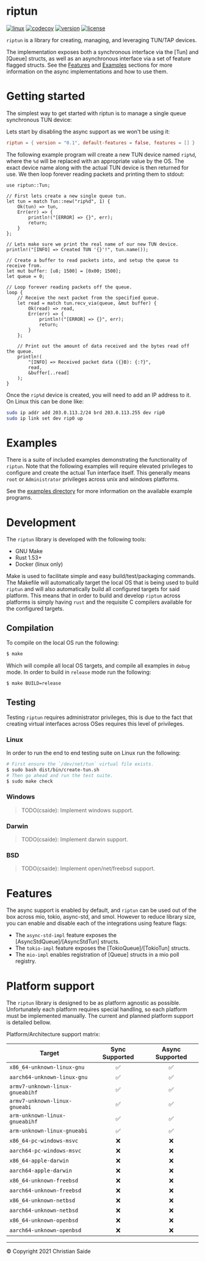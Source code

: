 # riptun
[![linux](https://github.com/csaide/riptun/actions/workflows/linux.yml/badge.svg)](https://github.com/csaide/riptun/actions/workflows/linux.yml)
[![codecov](https://codecov.io/gh/csaide/riptun/branch/develop/graph/badge.svg?token=JIJN96Q4RG)](https://codecov.io/gh/csaide/riptun)
[![version](https://img.shields.io/crates/v/riptun)](https://crates.io/crates/riptun)
[![license](https://img.shields.io/crates/l/riptun)](https://github.com/tokio-rs/tokio/blob/master/LICENSE)

`riptun` is a library for creating, managing, and leveraging TUN/TAP devices.

The implementation exposes both a synchronous interface via the [Tun] and [Queue] structs, as well as an
asynchronous interface via a set of feature flagged structs. See the [Features](#features) and [Examples](#examples)
sections for more information on the async implementations and how to use them.

# Getting started

The simplest way to get started with riptun is to manage a single queue synchronous TUN device:

Lets start by disabling the async support as we won't be using it:

```toml
riptun = { version = "0.1", default-features = false, features = [] }
```

The following example program will create a new TUN device named `rip%d`, where the `%d`
will be replaced with an appropriate value by the OS. The exact device name along with the
actual TUN device is then returned for use. We then loop forever reading packets and printing
them to stdout:

```no_run
use riptun::Tun;

// First lets create a new single queue tun.
let tun = match Tun::new("rip%d", 1) {
    Ok(tun) => tun,
    Err(err) => {
        println!("[ERROR] => {}", err);
        return;
    }
};

// Lets make sure we print the real name of our new TUN device.
println!("[INFO] => Created TUN '{}'!", tun.name());

// Create a buffer to read packets into, and setup the queue to receive from.
let mut buffer: [u8; 1500] = [0x00; 1500];
let queue = 0;

// Loop forever reading packets off the queue.
loop {
    // Receive the next packet from the specified queue.
    let read = match tun.recv_via(queue, &mut buffer) {
        Ok(read) => read,
        Err(err) => {
            println!("[ERROR] => {}", err);
            return;
        }
    };

    // Print out the amount of data received and the bytes read off the queue.
    println!(
        "[INFO] => Received packet data ({}B): {:?}",
        read,
        &buffer[..read]
    );
}
```

Once the `rip%d` device is created, you will need to add an IP address to it. On Linux this can be
done like:

```bash
sudo ip addr add 203.0.113.2/24 brd 203.0.113.255 dev rip0
sudo ip link set dev rip0 up
```

# Examples

There is a suite of included examples demonstrating the functionality of `riptun`. Note that the following examples
will require elevated privileges to configure and create the actual Tun interface itself. This generally means `root`
or `Administrator` privileges across unix and windows platforms.

See the [examples directory](examples/) for more information on the available example programs.

# Development

The `riptun` library is developed with the following tools:
- GNU Make
- Rust 1.53+
- Docker (linux only)

Make is used to facilitate simple and easy build/test/packaging commands. The Makefile will automatically target the local OS
that is being used to build `riptun` and will also automatically build all configured targets for said platform. This means that
in order to build and develop `riptun` across platforms is simply having `rust` and the requisite C compilers available for the
configured targets.

## Compilation

To compile on the local OS run the following:

```bash
$ make
```

Which will compile all local OS targets, and compile all examples in `debug` mode. In order to build in `release` mode
run the following:

```bash
$ make BUILD=release
```

## Testing

Testing `riptun` requires administrator privileges, this is due to the fact that creating virtual interfaces across OSes requires
this level of privileges.

### Linux

In order to run the end to end testing suite on Linux run the following:

```bash
# First ensure the `/dev/net/tun` virtual file exists.
$ sudo bash dist/bin/create-tun.sh
# Then go ahead and run the test suite.
$ sudo make check
```

### Windows

> TODO(csaide): Implement windows support.

### Darwin

> TODO(csaide): Implement darwin support.

### BSD

> TODO(csaide): Implement open/net/freebsd support.

# Features

The async support is enabled by default, and `riptun` can be used out of the box across mio, tokio,
async-std, and smol. However to reduce library size, you can enable and disable each of the integrations
using feature flags:
- The `async-std-impl` feature exposes the [AsyncStdQueue]/[AsyncStdTun] structs.
- The `tokio-impl` feature exposes the [TokioQueue]/[TokioTun] structs.
- The `mio-impl` enables registration of [Queue] structs in a mio poll registry.

# Platform support

The `riptun` library is designed to be as platform agnostic as possible. Unfortunately each platform requires
special handling, so each platform must be implemented manually. The current and planned platform support
is detailed bellow.

Platform/Architecture support matrix:

| Target                          | Sync Supported | Async Supported |
|---------------------------------|:--------------:|:---------------:|
| `x86_64-unknown-linux-gnu`      | ✅              | ✅               |
| `aarch64-unknown-linux-gnu`     | ✅              | ✅               |
| `armv7-unknown-linux-gnueabihf` | ✅              | ✅               |
| `armv7-unknown-linux-gnueabi`   | ✅              | ✅               |
| `arm-unknown-linux-gnueabihf`   | ✅              | ✅               |
| `arm-unknown-linux-gnueabi`     | ✅              | ✅               |
| `x86_64-pc-windows-msvc`        | ❌              | ❌               |
| `aarch64-pc-windows-msvc`       | ❌              | ❌               |
| `x86_64-apple-darwin`           | ❌              | ❌               |
| `aarch64-apple-darwin`          | ❌              | ❌               |
| `x86_64-unknown-freebsd`        | ❌              | ❌               |
| `aarch64-unknown-freebsd`       | ❌              | ❌               |
| `x86_64-unknown-netbsd`         | ❌              | ❌               |
| `aarch64-unknown-netbsd`        | ❌              | ❌               |
| `x86_64-unknown-openbsd`        | ❌              | ❌               |
| `aarch64-unknown-openbsd`       | ❌              | ❌               |

---
&copy; Copyright 2021 Christian Saide
